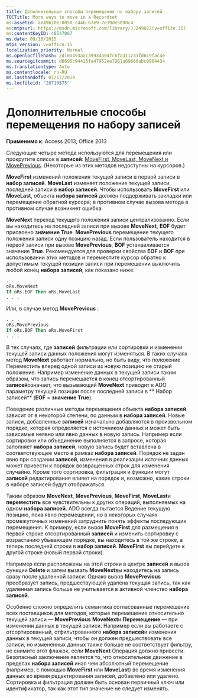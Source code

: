 ```yaml
---
title: Дополнительные способы перемещения по набору записей
TOCTitle: More ways to move in a Recordset
ms:assetid: ae49b20e-0050-c44b-67e9-7e39de5098c4
ms:mtpsurl: https://msdn.microsoft.com/library/JJ249822(v=office.15)
ms:contentKeyID: 48547067
ms.date: 09/18/2015
mtps_version: v=office.15
localization_priority: Normal
ms.openlocfilehash: 2d10a493aac39934a047c6fa311233fd6c9fac4e
ms.sourcegitcommit: d6695c94415fa47952ee7961a69660abc0904434
ms.translationtype: Auto
ms.contentlocale: ru-RU
ms.lasthandoff: 01/17/2019
ms.locfileid: "28710575"
---
```

# <a name="more-ways-to-move-in-a-recordset"></a>Дополнительные способы перемещения по набору записей

**Применимо к**: Access 2013, Office 2013

Следующие четыре метода используются для перемещения или прокрутите список в **записей**: [MoveFirst, MoveLast, MoveNext и MovePrevious](movefirst-movelast-movenext-and-moveprevious-methods-ado.md). (Некоторые из этих методов недоступны на курсоров.)

**MoveFirst** изменений положения текущей записи в первой записи в **набор записей**. **MoveLast** изменяет положение текущей записи последней записи в **набор записей**. Чтобы использовать **MoveFirst** или **MoveLast**, объекта **набора записей** должен поддерживать закладки или перемещение обратной курсора; в противном случае вызова метода в противном случае возникнет ошибка.

**MoveNext** переход текущего положения записи централизованно. Если вы находитесь на последней записи при вызове **MoveNext**, **EOF** будет присвоено **значение True**. **MovePrevious** перемещение текущего положения записи одну позицию назад. Если пользователь находится в первой записи при вызове **MovePrevious**, **BOF** устанавливается значение **True**. Рекомендуется для проверки свойства **EOF** и **BOF** при использовании этих методов и переместите курсор обратно к допустимым текущей позиции записи при перемещении выключить любой конец **набора записей**, как показано ниже:

```vb
. . . 
oRs.MoveNext 
If oRs.EOF Then oRs.MoveLast 
. . . 
```

Или, в случае метод **MovePrevious** :

```vb
. . . 
oRs.MovePrevious 
If oRs.BOF Then oRs.MoveFirst 
. . . 
```

В тех случаях, где **записей** фильтрации или сортировки и изменении текущей записи данных положения могут изменяться. В таких случаях метод **MoveNext** работает нормально, но быть виду, что положение Переместить вперед одной записи из новую позицию не старый положение. Например изменение данных в текущей записи таким образом, что запись перемещается в конец отсортированный **записей**означает, что вызывающий **MoveNext** приводит к ADO параметру текущей позиции после последней записи в ** Набор записей** (**EOF** = **значение True**).

Поведение различные методы перемещения объекта **набора записей** зависит от в некоторой степени, по данным в **набора записей**. Новые записи, добавленные **записей** изначально добавляются в произвольном порядке, которая определяется с источником данных и может быть зависимые неявно или явно данных в новую запись. Например если сортировки или объединение выполняется в запросе, которая заполняет **набора записей**, новую запись будет вставлена в соответствующее место в рамках **набора записей**. Порядок не задан явно при создании **записей**, изменения в реализации источник данных может привести к порядок возвращенных строк для изменения случайно. Кроме того сортировка, фильтрация и функции могут **записей** редактирования влияет на порядок и, возможно, какие строки в наборе записей будут отображаться.

Таким образом **MoveNext**, **MovePrevious**, **MoveFirst**, **MoveLast**и **переместить** все чувствительны к других операций, выполняемых на одном **набора записей**. ADO всегда пытается Ведение текущую позицию, пока явно перемещении, но в некоторых случаях промежуточных изменений затруднить понять эффекты последующих перемещения. К примеру, если вызов **MoveFirst** для размещения в первой строке отсортированный **записей** и изменить сортировку с возрастанию убывающем порядке, вы находитесь в той же строке, а теперь последней строки в **набор записей**. **MoveFirst** вы перейдете к другой строке (новый первой строки).

Например если расположены на этой строки в центре **записей** и вызов функции **Delete** и затем вызвать **MoveNext**вы находитесь на запись сразу после удаленной записи. Однако вызов **MovePrevious** преобразует запись, предшествующей удалена текущая запись, так как удаленная запись больше не учитывается в активной членство **набора записей**.

Особенно сложно определить семантика согласованные перемещение всех поставщиков для методов, которые перемещение относительно текущей записи — **MovePrevious** **MoveNext**и **Перемещение** — при изменении данных в текущей записи. Например если вы работаете с отсортированный, отфильтрованного **набора записей**и изменения данных в текущей записи, чтобы он должен предшествовать все записи, но измененных данных также больше не соответствует фильтру, не снимите этот флажок, если **MoveNext** Операция должно привести. Безопасный заключение является то, что относительное движение в пределах **набора записей** иная чем абсолютный перемещение (например, с помощью **MoveFirst** или **MoveLast**) во время изменения данных во время редактирования записей, добавлено или удалено. Сортировка и фильтрация должен быть основан первичный ключ или идентификатор, так как этот тип значение не следует изменять.

